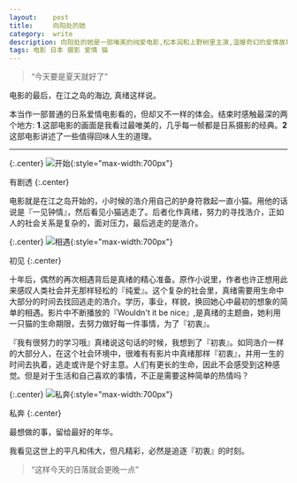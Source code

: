 ```yaml
---
layout:    post
title:     向阳处的她
category:  write
description: 向阳处的她是一部唯美的纯爱电影,松本润和上野树里主演,温暖奇幻的爱情故事里也蕴含了很多人生的道理。
tags: 电影 日本 摄影 爱情 猫
---
```


> “今天要是夏天就好了”

电影的最后，在江之岛的海边, 真绪这样说。

本当作一部普通的日系爱情电影看的，但却又不一样的体会。结束时感触最深的两个地方: **1**.这部电影的画面是我看过最唯美的，几乎每一帧都是日系摄影的经典。**2**这部电影讲述了一些值得回味人生的道理。



-----

{:.center}
![开始](http://cdn4atleeon.qiniudn.com/image/write/2014/sheinthesun-1.jpg){:style="max-width:700px"}


有剧透
{:.center}


电影就是在江之岛开始的，小时候的浩介用自己的护身符救起一直小猫。用他的话说是『一见钟情』，然后看见小猫逃走了。后者化作真绪，努力的寻找浩介，正如人的社会关系是复杂的，面对压力，最后逃走的是浩介。


{:.center}
![相遇](http://cdn4atleeon.qiniudn.com/image/write/2014/sheinthesun-2.jpg){:style="max-width:700px"}

初见
{:.center}


十年后，偶然的再次相遇背后是真绪的精心准备。原作小说里，作者也许正想用此来感叹人类社会并无那样轻松的『纯爱』。这个复杂的社会里，真绪需要用生命中大部分的时间去找回逃走的浩介。学历，事业，样貌，换回她心中最初的想象的简单的相遇。影片中不断播放的『Wouldn't it be nice』,是真绪的主题曲，她利用一只猫的生命期限，去努力做好每一件事情，为了『初衷』。

『我有很努力的学习哦』真绪说这句话的时候，我想到了『初衷』。如同浩介一样的大部分人，在这个社会环境中，很难有有影片中真绪那样『初衷』，并用一生的时间去执着，逃走或许是个好主意。人们有更长的生命，因此不会感受到这种感觉。但是对于生活和自己喜欢的事情，不正是需要这种简单的热情吗？


{:.center}
![私奔](http://cdn4atleeon.qiniudn.com/image/write/2014/sheinthesun3.jpg){:style="max-width:700px"}

私奔
{:.center}

最想做的事，留给最好的年华。

我看见这世上的平凡和伟大，但凡精彩，必然是追逐『初衷』的时刻。




> “这样今天的日落就会更晚一点”


